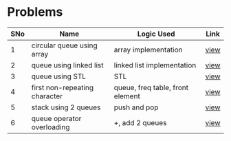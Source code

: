 # Problems

SNo | Name | Logic Used | Link |
----|------|------------|------|
1 | circular queue using array | array implementation | [view](circular_queue_intro.cpp)
2 | queue using linked list | linked list implementation | [view](queue_linked_list.cpp)
3 | queue using STL | STL | [view](queue_STL.cpp)
4 | first non-repeating character | queue, freq table, front element | [view](first_non_repeat_chars.cpp)
5 | stack using 2 queues | push and pop | [view](stack_using_2_queues.cpp)
6 | queue operator overloading | +, add 2 queues | [view](queue_operator_overloading.cpp)